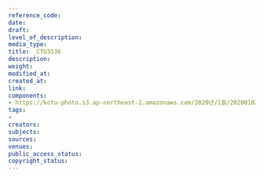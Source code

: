 ```yaml
---
reference_code: 
date: 
draft: 
level_of_description: 
media_type: 
title: _CTU3536
description: 
weight: 
modified_at: 
created_at: 
link: 
components:
- https://kctu-photo.s3.ap-northeast-2.amazonaws.com/2020년/1월/20200102_2020년+민주노총+시무식/_CTU3536.jpg
tags:
- 
creators: 
subjects: 
sources: 
venues: 
public_access_status: 
copyright_status: 
---
```

